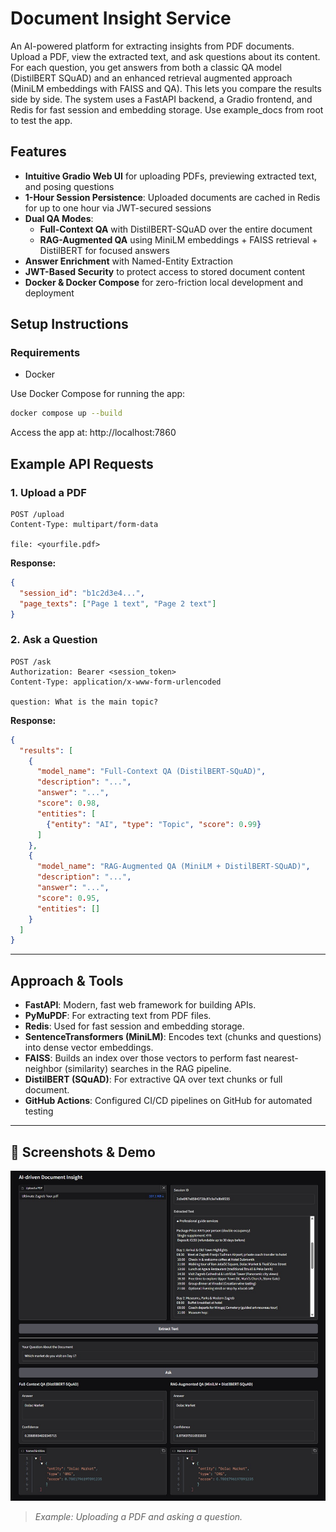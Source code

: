 
# Document Insight Service

An AI-powered platform for extracting insights from PDF documents. Upload a PDF, view the extracted text, and ask questions about its content. For each question, you get answers from both a classic QA model (DistilBERT SQuAD) and an enhanced retrieval augmented approach (MiniLM embeddings with FAISS and QA). This lets you compare the results side by side. The system uses a FastAPI backend, a Gradio frontend, and Redis for fast session and embedding storage. Use example_docs from root to test the app.



## Features
- **Intuitive Gradio Web UI** for uploading PDFs, previewing extracted text, and posing questions  
- **1-Hour Session Persistence**: Uploaded documents are cached in Redis for up to one hour via JWT-secured sessions  
- **Dual QA Modes**:  
  - **Full-Context QA** with DistilBERT-SQuAD over the entire document  
  - **RAG-Augmented QA** using MiniLM embeddings + FAISS retrieval + DistilBERT for focused answers  
- **Answer Enrichment** with Named-Entity Extraction  
- **JWT-Based Security** to protect access to stored document content  
- **Docker & Docker Compose** for zero-friction local development and deployment  


## Setup Instructions

### Requirements
- Docker

Use Docker Compose for running the app:
   ```sh
   docker compose up --build
   ```

Access the app at: http://localhost:7860

## Example API Requests

### 1. Upload a PDF
```http
POST /upload
Content-Type: multipart/form-data

file: <yourfile.pdf>
```
**Response:**
```json
{
  "session_id": "b1c2d3e4...",
  "page_texts": ["Page 1 text", "Page 2 text"]
}
```

### 2. Ask a Question
```http
POST /ask
Authorization: Bearer <session_token>
Content-Type: application/x-www-form-urlencoded

question: What is the main topic?
```
**Response:**
```json
{
  "results": [
    {
      "model_name": "Full-Context QA (DistilBERT-SQuAD)",
      "description": "...",
      "answer": "...",
      "score": 0.98,
      "entities": [
        {"entity": "AI", "type": "Topic", "score": 0.99}
      ]
    },
    {
      "model_name": "RAG-Augmented QA (MiniLM + DistilBERT-SQuAD)",
      "description": "...",
      "answer": "...",
      "score": 0.95,
      "entities": []
    }
  ]
}
```

---

## Approach & Tools

- **FastAPI**: Modern, fast web framework for building APIs.
- **PyMuPDF**: For extracting text from PDF files.
- **Redis**: Used for fast session and embedding storage.
- **SentenceTransformers (MiniLM)**: Encodes text (chunks and questions) into dense vector embeddings.
- **FAISS**: Builds an index over those vectors to perform fast nearest-neighbor (similarity) searches in the RAG pipeline.
- **DistilBERT (SQuAD)**: For extractive QA over text chunks or full document.
- **GitHub Actions**: Configured CI/CD pipelines on GitHub for automated testing

---

## 📸 Screenshots & Demo

![API Swagger UI](example_image.png)
> 
> _Example: Uploading a PDF and asking a question._

